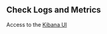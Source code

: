 ## Check Logs and Metrics

Access to the  [Kibana UI](https://[[HOST_SUBDOMAIN]]-30601-[[KATACODA_HOST]].environments.katacoda.com/)


